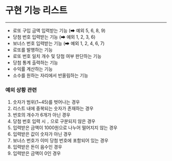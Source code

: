 # 구현 기능 리스트
***
- 로또 구입 금액 입력받는 기능 (➡ 예외 5, 6, 8, 9)
- 당첨 번호 입력받는 기능 (➡ 예외 1, 2, 3, 6)
- 보너스 번호 입력받는 기능 (➡ 예외 1, 2, 4, 6, 7)
- 로또를 발행하는 기능
- 로또 번호 일치 개수 및 당첨 여부 판단하는 기능
- 당첨 통계 출력하는 기능
- 수익률 계산하는 기능
- 소수를 원하는 자리에서 반올림하는 기능

### 예외 상황 관련

1. 숫자가 범위(1~45)를 벗어나는 경우
2. 리스트 내에 중복되는 숫자가 존재하는 경우
3. 번호의 개수가 6개가 아닌 경우
4. 당첨 번호 입력 시 `,` 으로 구분되지 않은 경우
5. 입력받은 금액이 1000원으로 나누어 떨어지지 않는 경우
6. 입력받은 값이 숫자가 아닌 경우
7. 보너스 번호가 이미 당첨 번호에 포함되어 있는 경우
8. 입력받은 돈이 음수인 경우
9. 입력받은 금액이 0인 경우